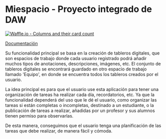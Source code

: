 <h1>Miespacio - Proyecto integrado de DAW</h1>

[![Waffle.io - Columns and their card count](https://badge.waffle.io/oscar490/miespacio.svg?columns=all)](https://waffle.io/oscar490/miespacio)

[Documentación](https://oscar490.github.io/miespacio/)

<p>

Su funcionalidad principal se basa en la creación de tableros digitales,
que son espacios de trabajo donde cada usuario registrado podrá añadir
muchos tipos de anotaciones, descripciones, imágenes, etc. El conjunto
de tableros digitales se encontrará guardado en otro espacio de trabajo
llamado 'Equipo', en donde se encuentra todos los tableros creados por el
usuario.

La idea principal es para que el usuario use esta aplicación para tener
una organización de tareas ha realizar cada día, recordatorios, etc.
Ya que la funcionalidad dependerá del uso que le dé el usuario, como
organizar las tareas si están completas o incompletas, destinado a un
estudiante, o la publicación de tareas a realizar, añadidas por un profesor
y sus alumnos tienen permiso para observarlas.

De esta manera, conseguimos que el usuario tenga una planificación de las tareas
que debe realizar, de manera fácil y cómoda.

</p>
